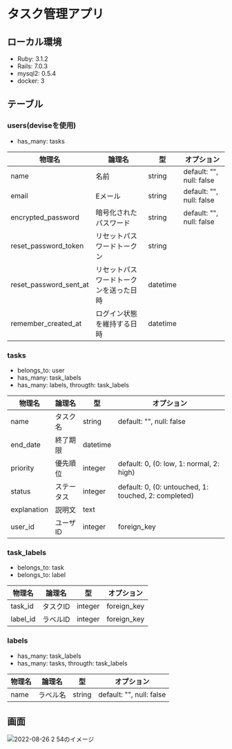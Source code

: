 # タスク管理アプリ
## ローカル環境
- Ruby: 3.1.2
- Rails: 7.0.3
- mysql2: 0.5.4
- docker: 3

## テーブル
### users(deviseを使用)
- has_many: tasks

|  物理名  |  論理名  |  型  |  オプション  |
| ---- | ---- | ---- | ---- |
|  name  |  名前  |  string  |  default: "", null: false  |
|  email  |  Eメール  |  string  |  default: "", null: false  |
|  encrypted_password  |  暗号化されたパスワード  |  string  |  default: "", null: false  |
|  reset_password_token  |  リセットパスワードトークン  |  string  |      |
|  reset_password_sent_at  |  リセットパスワードトークンを送った日時  |  datetime  |      |
|  remember_created_at  |  ログイン状態を維持する日時  |  datetime  |      |


### tasks
- belongs_to: user
- has_many: task_labels
- has_many: labels, througth: task_labels

|  物理名  |  論理名  |  型  |  オプション  |
| ---- | ---- | ---- | ---- |
|  name  |  タスク名  |  string  |  default: "", null: false  |
|  end_date  |  終了期限  |  datetime  |      |
|  priority  |  優先順位  |  integer  |  default: 0, (0: low, 1: normal, 2: high)  |
|  status  |  ステータス  |  integer  |  default: 0, (0: untouched, 1: touched, 2: completed)  |
|  explanation  |  説明文  |  text  |      |
|  user_id  |  ユーザID  |  integer  |  foreign_key  |

### task_labels
- belongs_to: task
- belongs_to: label

|  物理名  |  論理名  |  型  |  オプション  |
| ---- | ---- | ---- | ---- |
|  task_id  |  タスクID  |  integer  |  foreign_key  |
|  label_id  |  ラベルID  |  integer  |  foreign_key  |

### labels
- has_many: task_labels
- has_many: tasks, througth: task_labels

|  物理名  |  論理名  |  型  |  オプション  |
| ---- | ---- | ---- | ---- |
|  name  |  ラベル名  |  string  |  default: "", null: false  |

## 画面

![2022-08-26 2 54のイメージ](https://user-images.githubusercontent.com/110329320/186735724-71ec5f1b-7077-4822-a5fc-aae9c924f19a.jpg)
